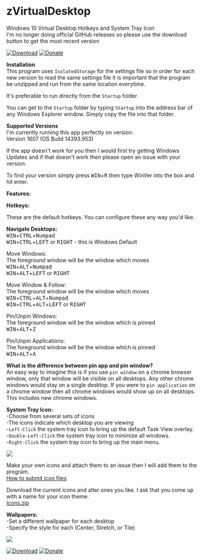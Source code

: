 # zVirtualDesktop  
Windows 10 Virtual Desktop Hotkeys and System Tray Icon  
I'm no longer doing official GitHub releases so please use the download button to get the most recent version

[![Download](https://github.com/mzomparelli/zVirtualDesktop/blob/master/download.png?raw=true)](http://zomp.co/Files.aspx?id=zVD)
[![Donate](https://github.com/mzomparelli/zVirtualDesktop/blob/master/Donate1.png?raw=true)](https://www.paypal.me/MichaelZomparelli/)

__Installation__  
This program uses `IsolatedStorage` for the settings file so in order for each new version to read the same settings file it is important that the program be unzipped and run from the same location everytime.

It's preferable to run directly from the `Startup` folder

You can get to the `Startup` folder by typing `Startup` into the address bar of any Windows Explorer window. Simply copy the file into that folder.

__Supported Versions__  
I'm currently running this app perfectly on version:  
Version 1607 (OS Build 14393.953)  

If the app doesn't work for you then I would first try getting Windows Updates and if that doesn't work then please open an issue with your version.

To find your version simply press <kbd>WIN</kbd>+<kbd>R</kbd> then type WinVer into the box and hit enter.


__Features:__

__Hotkeys:__

These are the default hotkeys. You can configure these any way you'd like.

__Navigate Desktops:__  
<kbd>WIN</kbd>+<kbd>CTRL</kbd>+<kbd>Numpad</kbd>  
<kbd>WIN</kbd>+<kbd>CTRL</kbd>+<kbd>LEFT</kbd> or <kbd>RIGHT</kbd> - this is Windows Default

Move Windows:  
The foreground window will be the window which moves  
<kbd>WIN</kbd>+<kbd>ALT</kbd>+<kbd>Numpad</kbd>  
<kbd>WIN</kbd>+<kbd>ALT</kbd>+<kbd>LEFT</kbd> or <kbd>RIGHT</kbd>

Move Window & Follow:  
The foreground window will be the window which moves  
<kbd>WIN</kbd>+<kbd>CTRL</kbd>+<kbd>ALT</kbd>+<kbd>Numpad</kbd>  
<kbd>WIN</kbd>+<kbd>CTRL</kbd>+<kbd>ALT</kbd>+<kbd>LEFT</kbd> or <kbd>RIGHT</kbd>

Pin/Unpin Windows:  
The foreground window will be the window which is pinned  
<kbd>WIN</kbd>+<kbd>ALT</kbd>+<kbd>Z</kbd>

Pin/Unpin Applications:  
The foreground window will be the window which is pinned  
<kbd>WIN</kbd>+<kbd>ALT</kbd>+<kbd>A</kbd>

__What is the difference between pin app and pin window?__  
An easy way to imagine this is if you use `pin window` on a chrome browser window, 
only that window will be visible on all desktops. Any other chrome windows would 
stay on a single desktop. If you were to `pin application` on a chrome window then 
all chrome windows would show up on all desktops. This includes new chrome windows.

__System Tray Icon:__  
-Choose from several sets of icons  
-The icons indicate which desktop you are viewing  
-`Left-Click` the system tray icon to bring up the default Task View overlay.  
-`Double-Left-Click` the system tray icon to minimize all windows.  
-`Right-Click` the system tray icon to bring up the main menu.

![](https://github.com/mzomparelli/zVirtualDesktop/blob/master/Icons.png?raw=true)

Make your own icons and attach them to an issue then I will add them to the program.  
[How to submit icon files](https://github.com/mzomparelli/zVirtualDesktop/issues/23)

Download the current icons and alter ones you like. I ask that you come up with a name for your icon theme.  
[Icons.zip](https://github.com/mzomparelli/zVirtualDesktop/blob/master/zVirtualDesktop/Icons.zip?raw=true)

__Wallpapers:__  
-Set a different wallpaper for each desktop  
-Specify the style for each (Center, Stretch, or Tile)



![](https://github.com/mzomparelli/zVirtualDesktop/blob/master/Screenshot.png?raw=true)

[![Download](https://github.com/mzomparelli/zVirtualDesktop/blob/master/download.png?raw=true)](http://zomp.co/Files.aspx?id=zVD)
[![Donate](https://github.com/mzomparelli/zVirtualDesktop/blob/master/Donate1.png?raw=true)](https://www.paypal.me/MichaelZomparelli/)



